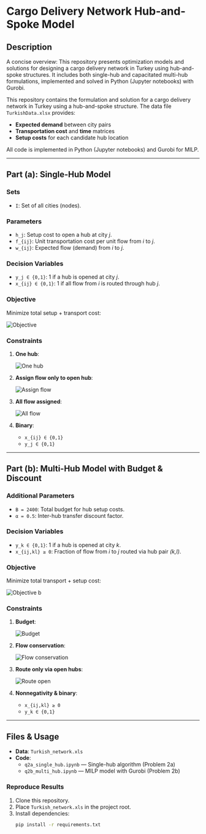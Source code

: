 # Cargo Delivery Network Hub-and-Spoke Model

## Description

A concise overview: This repository presents optimization models and solutions for designing a cargo delivery network in Turkey using hub-and-spoke structures. It includes both single-hub and capacitated multi-hub formulations, implemented and solved in Python (Jupyter notebooks) with Gurobi.

This repository contains the formulation and solution for a cargo delivery network in Turkey using a hub-and-spoke structure. The data file `TurkishData.xlsx` provides:

- **Expected demand** between city pairs
- **Transportation cost** and **time** matrices
- **Setup costs** for each candidate hub location

All code is implemented in Python (Jupyter notebooks) and Gurobi for MILP.

---

## Part (a): Single-Hub Model

### Sets

- `I`: Set of all cities (nodes).

### Parameters

- `h_j`: Setup cost to open a hub at city *j*.
- `f_{ij}`: Unit transportation cost per unit flow from *i* to *j*.
- `w_{ij}`: Expected flow (demand) from *i* to *j*.

### Decision Variables

- `y_j ∈ {0,1}`: 1 if a hub is opened at city *j*.
- `x_{ij} ∈ {0,1}`: 1 if all flow from *i* is routed through hub *j*.

### Objective

Minimize total setup + transport cost:

![Objective](https://latex.codecogs.com/svg.image?%5Cmin%20%5Csum_%7Bi%5Cin%20I%7D%5Csum_%7Bj%5Cin%20I%7D%20f_%7Bij%7D%20w_%7Bij%7D%20x_%7Bij%7D%20%2B%20%5Csum_%7Bj%5Cin%20I%7D%20h_j%20y_j)

### Constraints

1. **One hub**:

   ![One hub](https://latex.codecogs.com/svg.image?%5Csum_%7Bj%5Cin%20I%7D%20y_j%20%3D%201)

2. **Assign flow only to open hub**:

   ![Assign flow](https://latex.codecogs.com/svg.image?x_%7Bij%7D%20%5Cle%20y_j%2C%20%5Cquad%20%5Cforall%20i%2Cj%5Cin%20I)

3. **All flow assigned**:

   ![All flow](https://latex.codecogs.com/svg.image?%5Csum_%7Bj%5Cin%20I%7D%20x_%7Bij%7D%20%3D%201%2C%20%5Cquad%20%5Cforall%20i%5Cin%20I)

4. **Binary**:  
   - `x_{ij} ∈ {0,1}`  
   - `y_j ∈ {0,1}`

---

## Part (b): Multi-Hub Model with Budget & Discount

### Additional Parameters

- `B = 2400`: Total budget for hub setup costs.
- `α = 0.5`: Inter-hub transfer discount factor.

### Decision Variables

- `y_k ∈ {0,1}`: 1 if a hub is opened at city *k*.
- `x_{ij,kl} ≥ 0`: Fraction of flow from *i* to *j* routed via hub pair *(k,l)*.

### Objective

Minimize total transport + setup cost:

![Objective b](https://latex.codecogs.com/svg.image?%5Cmin%20%5Csum_%7Bi%2Cj%5Cin%20I%2C%20i%5Cneq%20j%7D%5Csum_%7Bk%2Cl%5Cin%20I%7D%20%28d_%7Bik%7D%20+%20%5Calpha%20d_%7Bkl%7D%20+%20d_%7Blj%7D%29%20w_%7Bij%7D%20x_%7Bij%2Ckl%7D%20+%20%5Csum_%7Bk%5Cin%20I%7D%20h_k%20y_k)

### Constraints

1. **Budget**:

   ![Budget](https://latex.codecogs.com/svg.image?%5Csum_%7Bk%5Cin%20I%7D%20h_k%20y_k%20%5Cle%20B)

2. **Flow conservation**:

   ![Flow conservation](https://latex.codecogs.com/svg.image?%5Csum_%7Bk%2Cl%5Cin%20I%7D%20x_%7Bij%2Ckl%7D%20%3D%201%2C%20%5Cquad%20%5Cforall%20i%5Cneq%20j)

3. **Route only via open hubs**:

   ![Route open](https://latex.codecogs.com/svg.image?x_%7Bij%2Ckl%7D%20%5Cle%20y_k%2C%20x_%7Bij%2Ckl%7D%20%5Cle%20y_l)

4. **Nonnegativity & binary**:  
   - `x_{ij,kl} ≥ 0`  
   - `y_k ∈ {0,1}`

---

## Files & Usage

- **Data**: `Turkish_network.xls`  
- **Code**:  
  - `q2a_single_hub.ipynb` — Single-hub algorithm (Problem 2a)  
  - `q2b_multi_hub.ipynb` — MILP model with Gurobi (Problem 2b)

### Reproduce Results

1. Clone this repository.  
2. Place `Turkish_network.xls` in the project root.  
3. Install dependencies:  
   ```bash
   pip install -r requirements.txt
